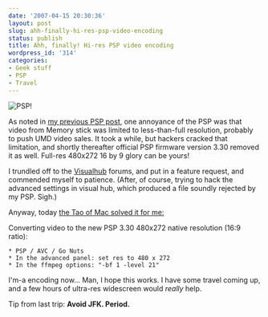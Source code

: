 ```yaml
---
date: '2007-04-15 20:30:36'
layout: post
slug: ahh-finally-hi-res-psp-video-encoding
status: publish
title: Ahh, finally! Hi-res PSP video encoding
wordpress_id: '314'
categories:
- Geek stuff
- PSP
- Travel
---
```



![PSP!](http://www.phfactor.net/wp-pics/250px-Psp1.jpg)


As noted in [my previous PSP post](http://www.phfactor.net/wp/2006/07/08/synergy-psp-video-encoding-and-xgrid/), one annoyance of the PSP was that video from Memory stick was limited to less-than-full resolution, probably to push UMD video sales. It took a while, but hackers cracked that limitation, and shortly thereafter official PSP firmware version 3.30 removed it as well. Full-res 480x272 16 by 9 glory can be yours!

I trundled off to the [Visualhub](http://www.techspansion.com/visualhub/) forums, and put in a feature request, and commended myself to patience. (After, of course, trying to hack the advanced settings in visual hub, which produced a file soundly rejected by my PSP. Sigh.)

Anyway, today [the Tao of Mac solved it for me:](http://the.taoofmac.com/space/Applications/VisualHub)



> 
Converting video to the new PSP 3.30 480x272 native resolution (16:9 ratio):

    * PSP / AVC / Go Nuts
    * In the advanced panel: set res to 480 x 272
    * In the ffmpeg options: "-bf 1 -level 21"




I'm-a encoding now... Man, I hope this works. I have some travel coming up, and a few hours of ultra-res widescreen would _really_ help.

Tip from last trip: **Avoid JFK. Period.**
